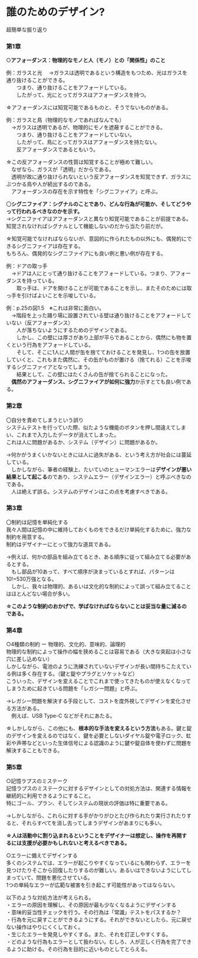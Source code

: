 # 誰のためのデザイン?

超簡単な振り返り

### 第1章
○**アフォーダンス：物理的なモノと人（モノ）との「関係性」のこと**

例：ガラスと光
　→ガラスは透明であるという構造をもつため、光はガラスを通り抜けることができる。  
　　つまり、通り抜けることをアフォードしている。  
　　したがって、光にとってガラスはアフォーダンスを持つ。  

☆アフォーダンスには知覚可能であるものと、そうでないものがある。

例：ガラスと鳥（物理的なモノであればなんでも）  
　→ガラスは透明であるが、物理的にモノを遮蔽することができる。  
　　つまり、通り抜けることをアフォードしていない。  
　　したがって、鳥にとってガラスはアフォーダンスを持たない。  
　　反アフォーダンスであるともいう。

☆この反アフォーダンスの性質は知覚することが極めて難しい。  
　なぜなら、ガラスが「透明」だからである。  
　透明が故に通り抜けられないという反アフォーダンスを知覚できず、ガラスにぶつかる鳥や人が続出するのである。  
　アフォーダンスの存在を示す特性を「シグニファイア」と呼ぶ。


〇**シグニファイア：シグナルのことであり、どんな行為が可能か、そしてどうやって行われるべきなのかを示す。**  
→シグニファイアはアフォーダンスと異なり知覚可能であることが前提である。知覚されなければシグナルとして機能しないのだから当たり前だが。

☆知覚可能でなければならないが、意図的に作られたもの以外にも、偶発的にできるシグニファイアは存在する。  
もちろん、偶発的なシグニファイアにも良い例と悪い例が存在する。

例：ドアの取っ手  
　→ドアは人にとって通り抜けることをアフォードしている。つまり、アフォーダンスを持っている。  
　　取っ手は、ドアを開けることが可能であることを示し、またそのためには取っ手を引けばよいことを示唆している。

例：p.25の図1.5　※これは非常に面白い。  
　→階段を上った踊り場に設置されている壁は通り抜けることをアフォードしていない（反アフォーダンス）  
　　人が落ちないようにするためのデザインである。  
　　しかし、この壁には厚さがあり上部が平らであることから、偶然にも物を置くという行為をアフォードしている。  
　　そして、そこに1人に人間が缶を捨てておけることを発見し、1つの缶を放置していくと、これもまた偶然に、その缶がものが置ける（捨てれる）ことを示唆するシグニファイアとなってしまう。  
　　結果として、この壁にはたくさんの缶が捨てられることになった。  
　**偶然のアフォーダンス、シグニファイアが如何に強力**か示すとても良い例である。

### 第2章
〇自分を責めてしまうという誤り  
システムテストを行っていた際、似たような機能のボタンを押し間違えてしまい、これまで入力したデータが消えてしまった。  
これは人に問題があるか、システム（デザイン）に問題があるか。

→何かがうまくいかないときには人に過失がある、という考え方が社会には蔓延している。  
　しかしながら、筆者の経験上、たいていのヒューマンエラーは**デザインが悪い結果として起こる**のであり、システムエラー（デザインエラー）と呼ぶべきなのである。  
　人は絶えず誤る。システムのデザインはこの点を考慮すべきである。

### 第3章
〇制約は記憶を単純化する  
我々人間は記憶の中に維持しておくものをできるだけ単純化するために、強力な制約を用意する。  
制約はデザイナーにとって強力な道具である。

→例えば、何かの部品を組み立てるとき、ある順序に従って組み立てる必要があるとする。  
　もし部品が10あって、すべて順序が決まっているとすれば、パターンは10!=530万強となる。  
　しかし、我々は物理的、あるいは文化的な制約によって誤って組み立てることはほとんどない場合が多い。

**☆このような制約のおかげで、学ばなければならないことは妥当な量に減るのである。**

### 第4章
○4種類の制約 ー 物理的、文化的、意味的、論理的  
物理的な制約によって操作の幅を狭めることは容易である（大きな突起は小さな穴に差し込めない）  
しかしながら、電池のように洗練されていないデザインが長い間持ちこたえている例は多く存在する。（鍵と錠やプラグとソケットなど）  
こういった、デザインを変えることでこれまで使ってきたものが使えなくなってしまうために起きている問題を「レガシー問題」と呼ぶ。  

→レガシー問題を解決する手段として、コストを度外視してデザインを変化させる方法がある。  
　例えば、USB Type-C などがそれにあたる。

☆しかしながら、この他にも、**根本的な手法を変えるという方法**もある。鍵と錠のデザインを変えるのではなく、鍵を必要としないダイヤル錠や電子ロック、虹彩や声帯などといった生体信号による認識のように鍵や錠自体を使わずに問題を解決することもできる。

### 第5章
○記憶ラプスのミステーク  
記憶ラプスのミステークに対するデザインとしての対処方法は、関連する情報を継続的に利用できるようにすること。  
特にゴール、プラン、そしてシステムの現状の評価は特に重要である。

→しかしながら、これらに対する手がかりがひとたび作られたり実行されたりすると、それらすべてを消し去ってしまうデザインがあまりにも多い。

**☆人は活動中に割り込まれるということをデザイナーは想定し、操作を再開するには支援が必要かもしれないと考えるべきである。**

○エラーに備えてデザインする  
多くのシステムでは、エラーが起こりやすくなっているにも関わらず、エラーを見つけたりそこから回復したりするのが難しい。あるいはできないようにしてしまっていて、問題を悪化させている。  
1つの単純なエラーが広範な被害を引き起こす可能性があってはならない。

以下のような対処方法が考えられる。  
・エラーの原因を理解し、その原因が最も少なくなるようにデザインする  
・意味的妥当性チェックを行う。その行為は「常識」テストをパスするか？  
・行為を元に戻すことができるようにする。それができないとしたら、元に戻せない操作はやりにくくしておく。  
・生じたエラーを発見しやすくする。また、それを訂正しやすくする。  
・どのような行為もエラーとして扱わない。むしろ、人が正しく行為を完了できるように助ける。その行為を目的に近いものとしてとらえる。  
